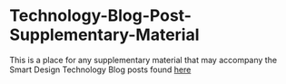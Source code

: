# Technology-Blog-Post-Supplementary-Material

This is a place for any supplementary material that may accompany the Smart Design Technology Blog posts found [here](https://medium.com/@smart-design-techology)